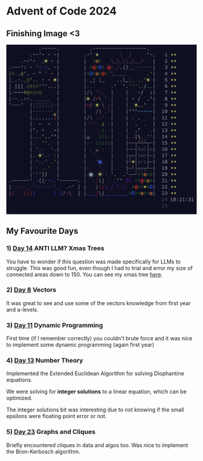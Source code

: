 # Advent of Code 2024

## Finishing Image <3
![Finsihed Tree](images/finished.png)

## My Favourite Days
### 1) [Day 14](/14) ANTI LLM? Xmas Trees
You have to wonder if this question was made specifically for LLMs to struggle.
This was good fun, even though I had to trial and error my size of connected areas down to 150.
You can see my xmas tree [here](/14).

### 2) [Day 8](/8) Vectors
It was great to see and use some of the vectors knowledge from first year and a-levels.

### 3) [Day 11](/11) Dynamic Programming
First time (if I remember correctly) you couldn't brute force and it was nice to implement some dynamic programming (again first year)

### 4) [Day 13](/13) Number Theory
Implemented the Extended Euclidean Algorithm for solving Diophantine equations. 

We were solving for **integer solutions** to a linear equation, which can be optimized.

The integer solutions bit was interesting due to not knowing if the small epsilons were floating point error or not.

### 5) [Day 23](/23) Graphs and Cliques 

Briefly encountered cliques in data and algos too. Was nice to implement the Bron-Kerbosch algorithm.

